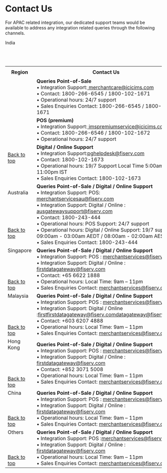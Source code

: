 # Contact Us

For APAC related integration, our dedicated support teams would be available to address any integration related queries through the following channels.

<!DOCTYPE html>
<html id="top">
<body>




<table  width="500%">

  <tr style="height: 36px;">
    <th width="20%"> <b>Region</b></th>
    <th width="180%"><b>Contact Us</b></th>
  </tr>
India<br>
  <br>
  <br>
  <br>
  <tr>
  <td rowspan="3"
  <br>
  <br>
  <br>
  <br>
  <br>
  <br>
  <br>
  <br>
  <br>
  <br>
  <a href="#top">Back to top</a>
  </td>
   <td><b> Queries Point-of-Sale</b><br>
•  Integration Support:<a href="https://outlook.office.com/owa/?path=/mail/action/compose&to=merchantcare@icicims.com" target="_self"> 
   merchantcare@icicims.com </a><br>
•  Contact: 1800-266-6545 / 1800-102-1671 <br>
•  Operational hours: 24/7 support<br>
•  Sales Enquiries Contact: 1800-266-6545 / 1800-102-1671 </td> 
  
</tr>

    

 <tr>
   <td><b> POS (premium) </b><br>
•  Integration Support:<a href="https://outlook.office.com/owa/?path=/mail/action/compose&to=imspremiumservice@icicims.com" target="_self">
   imspremiumservice@icicims.com </a> <br>
•  Contact: 1800-266-6546 / 1800-102-1672 <br>
•  Operational hours: 24/7 support </td>
 </tr>

 <tr>
  <td> <b>Digital / Online Support</b><br>
•  Integration Support:<a href="https://outlook.office.com/owa/?path=/mail/action/compose&to=pghelpdesk@fiserv.com" target="_self">pghelpdesk@fiserv.com</a><br>
•  Contact: 1800-102-1673<br>
•  Operational hours: 19/7 Support Local Time 5:00am to 11:00pm IST <br>
•  Sales Enquiries Contact: 1800-102-1673
</td>
 </tr>

<tr style="height: 36px;">
  <td> Australia  
  <br>
  <br>
  <br>
  <br>
  <br>
  <br>
   <a href="#top">Back to top</a>
  </td>
  <td ><b>Queries Point-of-Sale / Digital / Online Support</b><br>
•  Integration Support: POS: <a href="https://outlook.office.com/owa/?path=/mail/action/compose&to=merchantservicesau@fiserv.com" target="_self">merchantservicesau@fiserv.com</a><br>
•  Integration Support: Digital / Online : <a href="https://outlook.office.com/owa/?path=/mail/action/compose&to=ausgatewaysupport@fiserv.com" target="_self">ausgatewaysupport@fiserv.com</a> <br>
•  Contact: 1800-243-444<br>
•  Operational hours: POS Support: 24/7 support<br>
•  Operational hours: Digital / Online Support: 19/7 support 09:00am -
03:00am AEDT / 08:00am - 02:00am
AEST<br>
•  Sales Enquiries Contact: 1800-243-444
 </td>
</tr >
<tr style="height: 36px;">
 <td>Singapore
  <br>
  <br>
  <br>
  <br>
  <br>
  <a href="#top">Back to top</a> </td>
  <td><b> Queries Point-of-Sale / Digital / Online Support</b><br>
•  Integration Support: POS : <a href="https://outlook.office.com/owa/?path=/mail/action/compose&to=merchantservices@fiserv.com" target="_self">merchantservices@fiserv.com</a><br>
•  Integration Support: Digital / Online : <a href="https://outlook.office.com/owa/?path=/mail/action/compose&to=firstdatagateway@fiserv.com" target="_self">firstdatagateway@fiserv.com</a><br>
•  Contact: +65 6622 1888<br>
•  Operational hours: Local Time: 9am – 11pm<br>
•  Sales Enquiries Contact: <a href="https://outlook.office.com/owa/?path=/mail/action/compose&to=merchantservices@fiserv.com" target="_self">merchantservices@fiserv.com</a><br>
 </td>
</tr>

<tr>
  <td> Malaysia
  <br>
  <br>
  <br>
  <br>
  <br>
   <a href="#top">Back to top</a>
   </td>
  <td> <b>Queries Point-of-Sale / Digital / Online Support</b><br>
•  Integration Support: POS : <a href="https://outlook.office.com/owa/?path=/mail/action/compose&to=merchantservices@fiserv.com" target="_self">merchantservices@fiserv.com</a><br>
•  Integration Support: Digital / Online :<a href="https://outlook.office.com/owa/?path=/mail/action/compose&to=firstdatagateway@fiserv.com" target="_self">firstfirstdatagateway@fiserv.comdatagateway@fiserv.com</a><br>
•  Contact: +603 6207 4888<br>
•  Operational hours: Local Time: 9am – 11pm<br>
•  Sales Enquiries Contact: <a href="https://outlook.office.com/owa/?path=/mail/action/compose&to=merchantservices@fiserv.com" target="_self">merchantservices@fiserv.com</a>
 </td>
 </tr>
 
<tr>
  <td> Hong Kong
  <br>
  <br>
  <br>
  <br>
  <br>
   <a href="#top">Back to top</a>
   </td>
  <td><b> Queries Point-of-Sale / Digital / Online Support</b><br>
•  Integration Support: POS : <a href="https://outlook.office.com/owa/?path=/mail/action/compose&to=merchantservices@fiserv.com" target="_self">merchantservices@fiserv.com</a><br>
•  Integration Support: Digital / Online : <a href="https://outlook.office.com/owa/?path=/mail/action/compose&to=firstdatagateway@fiserv.com" target="_self">firstdatagateway@fiserv.com</a><br>
•  Contact: +852 3071 5008<br>
•  Operational hours: Local Time: 9am – 11pm<br>
•  Sales Enquiries Contact: <a href="https://outlook.office.com/owa/?path=/mail/action/compose&to=merchantservices@fiserv.com" target="_self">merchantservices@fiserv.com</a>
 </td>
</tr>


<tr>
  <td> China
  <br>
  <br>
  <br>
  <br>
  <a href="#top">Back to top</a>
   </td>
  <td> <b> Queries Point-of-Sale / Digital / Online Support</b><br>
•  Integration Support: POS : <a href="https://outlook.office.com/owa/?path=/mail/action/compose&to=merchantservices@fiserv.com" target="_self">merchantservices@fiserv.com</a><br>
•  Integration Support: Digital / Online : <a href="https://outlook.office.com/owa/?path=/mail/action/compose&to=firstdatagateway@fiserv.com" target="_self">firstdatagateway@fiserv.com</a><br>
•  Operational hours: Local Time: 9am – 11pm<br>
•  Sales Enquiries Contact: <a href="https://outlook.office.com/owa/?path=/mail/action/compose&to=merchantservices@fiserv.com" target="_self"> merchantservices@fiserv.com</a>
 </td>
 </tr>

<tr>
  <td> Others
  <br>
  <br>
  <br>  
  <br>
    <a href="#top">Back to top</a>
   </td>
  <td> <b>Queries Point-of-Sale / Digital / Online Support</b><br>
•  Integration Support: POS :<a href="https://outlook.office.com/owa/?path=/mail/action/compose&to=merchantservices@fiserv.com" target="_self">merchantservices@fiserv.com</a><br>
•  Integration Support: Digital / Online : <a href="https://outlook.office.com/owa/?path=/mail/action/compose&to=firstdatagateway@fiserv.com" target="_self">firstdatagateway@fiserv.com</a><br>
•  Operational hours: Local Time: 9am – 11pm<br>
•  Sales Enquiries Contact: <a href="https://outlook.office.com/owa/?path=/mail/action/compose&to=merchantservices@fiserv.com" target="_self">merchantservices@fiserv.com</a>
 </td>
  </tr>


</table> 
</body>
</html>
